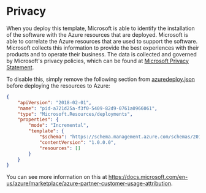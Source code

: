 # Privacy

When you deploy this template, Microsoft is able to identify the installation of the software with the Azure resources that are deployed. Microsoft is able to correlate the Azure resources that are used to support the software. Microsoft collects this information to provide the best experiences with their products and to operate their business. The data is collected and governed by Microsoft's privacy policies, which can be found at [Microsoft Privacy Statement](https://go.microsoft.com/fwlink/?LinkID=824704).

To disable this, simply remove the following section from [azuredeploy.json](./azuredeploy.json) before deploying the resources to Azure:

```json
{
    "apiVersion": "2018-02-01",
    "name": "pid-a721d25a-f3f0-5409-82d9-0761a0966061",
    "type": "Microsoft.Resources/deployments",
    "properties": {
        "mode": "Incremental",
        "template": {
            "$schema": "https://schema.management.azure.com/schemas/2015-01-01/deploymentTemplate.json#",
            "contentVersion": "1.0.0.0",
            "resources": []
        }
    }
}
```

You can see more information on this at https://docs.microsoft.com/en-us/azure/marketplace/azure-partner-customer-usage-attribution.